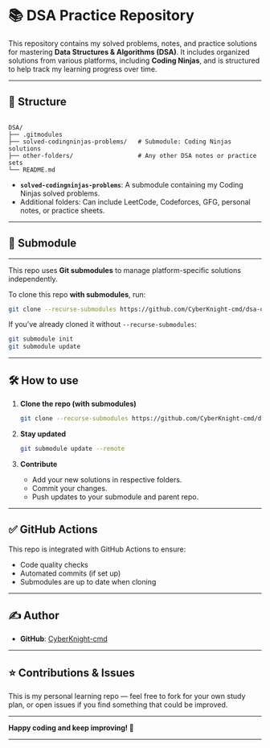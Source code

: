 
# 📚 DSA Practice Repository


This repository contains my solved problems, notes, and practice solutions for mastering **Data Structures & Algorithms (DSA)**. It includes organized solutions from various platforms, including **Coding Ninjas**, and is structured to help track my learning progress over time.

---

## 📂 Structure

```

DSA/
├── .gitmodules
├── solved-codingninjas-problems/   # Submodule: Coding Ninjas solutions
├── other-folders/                  # Any other DSA notes or practice sets
└── README.md

```

- **`solved-codingninjas-problems`**: A submodule containing my Coding Ninjas solved problems.  
- Additional folders: Can include LeetCode, Codeforces, GFG, personal notes, or practice sheets.

---
## 🔗 Submodule
---

This repo uses **Git submodules** to manage platform-specific solutions independently.

To clone this repo **with submodules**, run:

```bash
git clone --recurse-submodules https://github.com/CyberKnight-cmd/dsa-overall.git
````

If you’ve already cloned it without `--recurse-submodules`:

```bash
git submodule init
git submodule update
```

---

## 🛠️ How to use

1. **Clone the repo (with submodules)**

   ```bash
   git clone --recurse-submodules https://github.com/CyberKnight-cmd/dsa-overall.git
   ```

2. **Stay updated**

   ```bash
   git submodule update --remote
   ```

3. **Contribute**

   * Add your new solutions in respective folders.
   * Commit your changes.
   * Push updates to your submodule and parent repo.

---

## ✅ GitHub Actions

This repo is integrated with GitHub Actions to ensure:

* Code quality checks
* Automated commits (if set up)
* Submodules are up to date when cloning

---

## ✍️ Author

* **GitHub**: [CyberKnight-cmd](https://github.com/CyberKnight-cmd)

---

## ⭐️ Contributions & Issues

This is my personal learning repo — feel free to fork for your own study plan, or open issues if you find something that could be improved.

---

**Happy coding and keep improving! 🚀**

---
